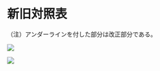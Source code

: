 # 新旧対照表

（注）アンダーラインを付した部分は改正部分である。

![](https://www.nta.go.jp/tmp/3886cedf-5dc1-4784-8bc1-02a6a721ac51/images/6c4402336978ba8e7b9e57930a003479732914ea40872aed883056a8d464521f.jpg)

![](https://www.nta.go.jp/tmp/3886cedf-5dc1-4784-8bc1-02a6a721ac51/images/937d6e7009a878fb64a3257d4a58492f70f29808d4b2a151d3de7aa870eccd32.jpg)